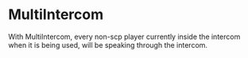 # MultiIntercom

With MultiIntercom, every non-scp player currently inside the intercom when it is being used, will be speaking through the intercom.
